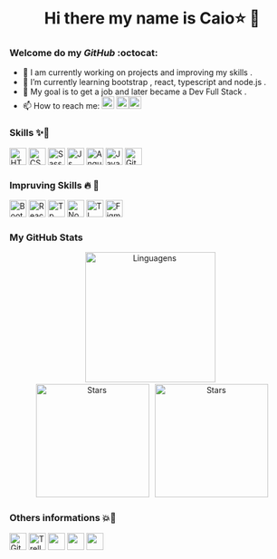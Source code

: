<h1 align="center"> Hi there  my name is Caio⭐ 🤩</h1> 

<div> 

### Welcome do my  _GitHub_ :octocat:


- 🔭 I am currently working on projects and improving my skills .
- 🌱 I’m currently learning bootstrap , react, typescript and node.js .
- 🧠 My goal is to get a job and later became a Dev Full Stack .
- 📫 How to reach me: <a href="https://www.linkedin.com/in/caio-martins-2ba009207/" target="_blank"><img  alt="Boots" height="22" wight="40" src="https://img.shields.io/badge/LinkedIn-0077B5?style=for-the-badge&logo=linkedin&logoColor=white"/></a>
<a href="https://dev.to/doccaio" target="_blank"><img  alt="Boots" height="22" wight="40" src="https://img.shields.io/badge/dev.to-0A0A0A?style=for-the-badge&logo=devdotto&logoColor=white"/></a><a href="https://vercel.com/doccaio" target="_blank"><img  alt="Vercel" height="22" wight="40" src="https://img.shields.io/badge/Vercel-000000?style=for-the-badge&logo=vercel&logoColor=white"/></a>
 
    
### Skills  ✨🚀 


<img  alt="HTML5" height="30" wight="40" src="https://img.shields.io/badge/HTML5-E34F26?style=for-the-badge&logo=html5&logoColor=white"/>
<img  alt="CSS3" height="30" wight="40" src="https://img.shields.io/badge/CSS3-1572B6?style=for-the-badge&logo=css3&logoColor=white"/>
<img  alt="Sass" height="30" wight="40" src="https://img.shields.io/badge/Sass-CC6699?style=for-the-badge&logo=sass&logoColor=white"/>
<img  alt="Js"  height="30" wight="40" src="https://img.shields.io/badge/JavaScript-F7DF1E?style=for-the-badge&logo=javascript&logoColor=black"/>
<img  alt="Angular" height="30" wight="40" src="https://img.shields.io/badge/Angular-DD0031?style=for-the-badge&logo=angular&logoColor=white"/>
<img  alt="Java" height="30" wight="40" src="https://img.shields.io/badge/Java-ED8B00?style=for-the-badge&logo=openjdk&logoColor=white"/>
<img  alt="Git" height="30 wight="40" src="https://img.shields.io/badge/GIT-E44C30?style=for-the-badge&logo=git&logoColor=white"/>
                                                                                                                                
                                                                                                                                
 
 ### Impruving Skills 🔥 💪
 
 <img  alt="Boots" height="30" wight="40" src="https://img.shields.io/badge/Bootstrap-563D7C?style=for-the-badge&logo=bootstrap&logoColor=white"/>
 <img  alt="React" height="30" wight="40"  src="https://img.shields.io/badge/React-20232A?style=for-the-badge&logo=react&logoColor=61DAFB"/>
 <img  alt="Tp" height="30" wight="40"  src="https://img.shields.io/badge/TypeScript-007ACC?style=for-the-badge&logo=typescript&logoColor=white"/>
 <img alt="Node" height="30" wight="40"  src="https://img.shields.io/badge/Node.js-43853D?style=for-the-badge&logo=node.js&logoColor=white"/>
 <img alt="Tl" height="30" wight="40"  src="https://img.shields.io/badge/Tailwind_CSS-38B2AC?style=for-the-badge&logo=tailwind-css&logoColor=white"/>
 <img alt="Figma"height="30" wight="40" src="https://img.shields.io/badge/Figma-F24E1E?style=for-the-badge&logo=figma&logoColor=white"/>
                                                                                                                                      

  ### My GitHub Stats
 
 
 <div  align="center">
 <a href="[https://github.com/DocCaio](https://github.com/DenverCoder1/github-readme-streak-stats)"></a>  
<img height="230em" src="https://streak-stats.demolab.com/?user=DenverCoder1&theme=radical" alt="Linguagens">&ensp;  
                                                                                                                                   
</div>



<div  align="center">  
 <a href="[https://github.com/DocCaio](https://github.com/DenverCoder1/github-readme-streak-stats)"></a>  
<img height="200em" src="https://github-readme-stats.vercel.app/api?username=DocCaio&theme=radical" alt="Stars">&ensp;  
<img height="200em" src="https://github-readme-stats.vercel.app/api/top-langs/?username=DocCaio&layout=compact&theme=radical" alt="Stars">
                                                                                                                                
 
 
</div>                                                                                                                            
       
                                                                                                                                         
  
                                                                                                                                         
 
                                                                                                                                         
   ### Others informations 💥👻
                                                                                                                                      
  <img alt="GitHub" height="30" wight="40" src="https://img.shields.io/badge/GitHub-100000?style=for-the-badge&logo=github&logoColor=white"/>
  <img alt="Trello" height="30" wight="40" src="https://img.shields.io/badge/Trello-0052CC?style=for-the-badge&logo=trello&logoColor=white"/>
  <img atl="Mark" height="30" wight="40" src="https://img.shields.io/badge/Markdown-000000?style=for-the-badge&logo=markdown&logoColor=white"/>
   <img atl="vs" height="30" wight="40" src="https://img.shields.io/badge/Visual_Studio_Code-0078D4?style=for-the-badge&logo=visual%20studio%20code&logoColor=white"/>
  <img atl="Word" height="30" wight="40" src="https://img.shields.io/badge/p5%20js-ED225D?style=for-the-badge&logo=p5dotjs&logoColor=white"/>
                                                                                                                                
                                                                                                                                         
 


  
                                                                                                                                      
                                                                                                                                      


                                                                                                                                      
